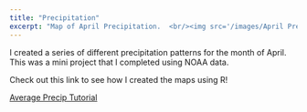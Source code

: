 ```yaml
---
title: "Precipitation"
excerpt: "Map of April Precipitation.  <br/><img src='/images/April Precip.gif'>"
---
```


I created a series of different precipitation patterns for the month of April. This was a mini project that I completed using NOAA data.

Check out this link to see how I created the maps using R!


<a href="https://Sgibson64.github.io/files//Average Tmin.pdf">Average Precip Tutorial</a>
